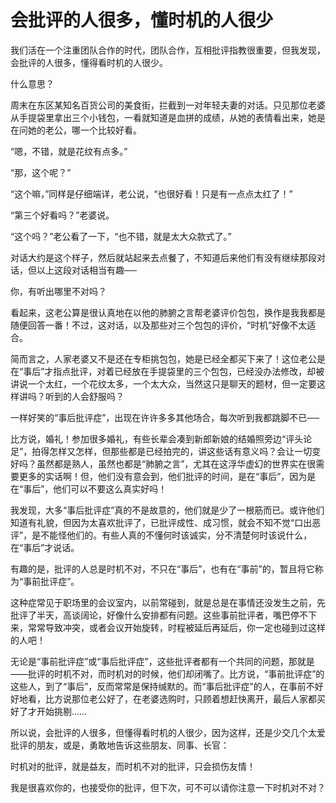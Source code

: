 # 会批评的人很多，懂时机的人很少

我们活在一个注重团队合作的时代，团队合作，互相批评指教很重要，但我发现，会批评的人很多，懂得看时机的人很少。 

什么意思？ 

周末在东区某知名百货公司的美食街，拦截到一对年轻夫妻的对话。只见那位老婆从手提袋里拿出三个小钱包，一看就知道是血拼的成绩，从她的表情看出来，她是在问她的老公，哪一个比较好看。 

“嗯，不错，就是花纹有点多。” 

“那，这个呢？” 

“这个嘛，”同样是仔细端详，老公说，“也很好看！只是有一点点太红了！” 

“第三个好看吗？”老婆说。 

“这个吗？”老公看了一下，“也不错，就是太大众款式了。” 

对话大约是这个样子，然后就站起来去点餐了，不知道后来他们有没有继续那段对话，但以上这段对话相当有趣── 

你，有听出哪里不对吗？ 

看起来，这老公算是很认真地在以他的肺腑之言帮老婆评价包包，换作是我我都是随便回答一番！不过，这对话，以及那些对三个包包的评价，“时机”好像不太适合。 

简而言之，人家老婆又不是还在专柜挑包包，她是已经全都买下来了！这位老公是在“事后”才指点批评，对着已经放在手提袋里的三个包包，已经没办法修改，却被讲说一个太红，一个花纹太多，一个太大众，当然这只是聊天的题材，但一定要这样讲吗？听到的人会舒服吗？ 

一样好笑的“事后批评症”，出现在许许多多其他场合，每次听到我都跳脚不已── 

比方说，婚礼！参加很多婚礼，有些长辈会凑到新郎新娘的结婚照旁边“评头论足”，拍得怎样又怎样，但那些都是已经拍完的，讲这些话有意义吗？会让一切变好吗？虽然都是熟人，虽然也都是“肺腑之言”，尤其在这浮华虚幻的世界实在很需要更多的实话啊！但，他们没有意会到，他们批评的时间，是在“事后”，因为是在“事后”，他们可以不要这么真实好吗！ 

我发现，大多“事后批评症”真的不是故意的，他们就是少了一根筋而已。或许他们知道有礼貌，但因为太喜欢批评了，已批评成性、成习惯，就会不知不觉“口出恶评”，是不能怪他们的。有些人真的不懂何时该诚实，分不清楚何时该说什么，在“事后”才说话。 

有趣的是，批评的人总是时机不对，不只在“事后”，也有在“事前”的，暂且将它称为“事前批评症”。 

这种症常见于职场里的会议室内，以前常碰到，就是总是在事情还没发生之前，先批评了半天，高谈阔论，好像什么安排都有问题。这些事前批评者，嘴巴停不下来，常常导致冲突，或者会议开始旋转，时程被延后再延后，你一定也碰到过这样的人吧！ 

无论是“事前批评症”或“事后批评症”，这些批评者都有一个共同的问题，那就是——批评的时机不对，而时机对的时候，他们却闭嘴了。比方说，“事前批评症”的这些人，到了“事后”，反而常常是保持缄默的。而“事后批评症”的人，在事前不好好地看，比方说那位老公好了，在老婆选购时，只顾着想赶快离开，最后人家都买好了才开始挑剔…… 

所以说，会批评的人很多，但懂得看时机的人很少，因为这样，还是少交几个太爱批评的朋友，或是，勇敢地告诉这些朋友、同事、长官： 

时机对的批评，就是益友，而时机不对的批评，只会损伤友情！ 

我是很喜欢你的，也接受你的批评，但下次，可不可以请你注意一下时机对不对？